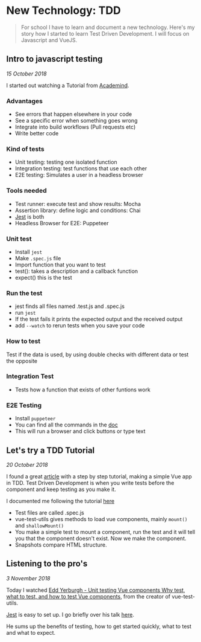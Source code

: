 # New Technology: TDD

> For school I have to learn and document a new technology. Here's my story how I started to learn Test Driven Development. I will focus on Javascript and VueJS.

## Intro to javascript testing

_15 October 2018_

I started out watching a Tutorial from [Academind](https://youtu.be/r9HdJ8P6GQI).

### Advantages

- See errors that happen elsewhere in your code
- See a specific error when something goes wrong
- Integrate into build workflows (Pull requests etc)
- Write better code

### Kind of tests

- Unit testing: testing one isolated function
- Integration testing: test functions that use each other
- E2E testing: Simulates a user in a headless browser

### Tools needed

- Test runner: execute test and show results: Mocha
- Assertion library: define logic and conditions: Chai
- [Jest](https://jestjs.io/) is both
- Headless Browser for E2E: Puppeteer

### Unit test

- Install `jest`
- Make `.spec.js` file
- Import function that you want to test
- test(): takes a description and a callback function
- expect() this is the test

### Run the test

- jest finds all files named .test.js and .spec.js
- run `jest`
- If the test fails it prints the expected output and the received output
- add `--watch` to rerun tests when you save your code

### How to test

Test if the data is used, by using double checks with different data or test the opposite

### Integration Test

- Tests how a function that exists of other funtions work

### E2E Testing

- Install `puppeteer`
- You can find all the commands in the [doc](https://github.com/GoogleChrome/puppeteer)
- This will run a browser and click buttons or type text

## Let's try a TDD Tutorial

_20 October 2018_

I found a great [article](https://medium.com/magnetis-backstage/working-an-application-in-vue-js-with-tdd-an-extensive-guide-for-people-who-have-time-part-1-3be791dafa2b) with a step by step tutorial, making a simple Vue app in TDD. Test Driven Development is when you write tests before the component and keep testing as you make it.

I documented me following the tutorial [here](./TDD-Tutorial/)

- Test files are called .spec.js
- vue-test-utils gives methods to load vue components, mainly `mount()` and `shallowMount()`
- You make a simple test to mount a component, run the test and it will tell you that the component doesn't exist. Now we make the component.
- Snapshots compare HTML structure.

## Listening to the pro's

_3 November 2018_

Today I watched [Edd Yerburgh - Unit testing Vue components Why test, what to test, and how to test Vue components](https://youtu.be/LxXsGNXsMo8), from the creator of vue-test-utils.

[Jest](https://vue-test-utils.vuejs.org/guides/testing-single-file-components-with-jest.html) is easy to set up. I go briefly over his talk [here](./Edd-Yerburgh/).

He sums up the benefits of testing, how to get started quickly, what to test and what to expect.
